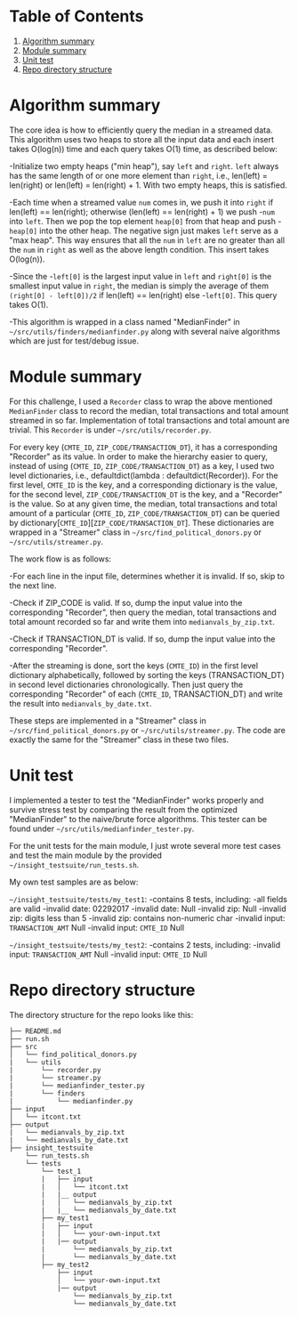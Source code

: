 # Table of Contents
1. [Algorithm summary](README.md#algorithm-summary)
2. [Module summary](README.md#uodule-summary)
3. [Unit test](README.md#unit-test)
4. [Repo directory structure](README.md#repo-directory-structure)


# Algorithm summary

The core idea is how to efficiently query the median in a streamed data. This algorithm uses two heaps to store all the input data and each insert takes O(log(n)) time and each query takes O(1) time, as described below:

-Initialize two empty heaps ("min heap"), say `left` and `right`. `left` always has the same length of or one more element than `right`, i.e., len(left) = len(right) or len(left) = len(right) + 1. With two empty heaps, this is satisfied.

-Each time when a streamed value `num` comes in, we push it into `right` if len(left) == len(right); otherwise (len(left) == len(right) + 1) we push -`num` into `left`. Then we pop the top element `heap[0]` from that heap and push -`heap[0]` into the other heap. The negative sign just makes `left` serve as a "max heap". This way ensures that all the `num` in `left` are no greater than all the `num` in `right` as well as the above length condition. This insert takes O(log(n)).

-Since the -`left[0]` is the largest input value in `left` and `right[0]` is the smallest input value in `right`, the median is simply the average of them `(right[0] - left[0])/2` if len(left) == len(right) else -`left[0]`. This query takes O(1).

-This algorithm is wrapped in a class named "MedianFinder" in `~/src/utils/finders/medianfinder.py` along with several naive algorithms which are just for test/debug issue.

# Module summary

For this challenge, I used a `Recorder` class to wrap the above mentioned `MedianFinder` class to record the median, total transactions and total amount streamed in so far. Implementation of total transactions and total amount are trivial. This `Recorder` is under `~/src/utils/recorder.py`.

For every key (`CMTE_ID`, `ZIP_CODE/TRANSACTION_DT`), it has a corresponding "Recorder" as its value. In order to make the hierarchy easier to query, instead of using (`CMTE_ID`, `ZIP_CODE/TRANSACTION_DT`) as a key, I used two level dictionaries, i.e., defaultdict(lambda : defaultdict(Recorder)). For the first level, `CMTE_ID` is the key, and a corresponding dictionary is the value, for the second level, `ZIP_CODE/TRANSACTION_DT` is the key, and a "Recorder" is the value. So at any given time, the median, total transactions and total amount of a particular (`CMTE_ID`, `ZIP_CODE/TRANSACTION_DT`) can be queried by dictionary[`CMTE_ID`][`ZIP_CODE/TRANSACTION_DT`]. These dictionaries are wrapped in a "Streamer" class in `~/src/find_political_donors.py` or `~/src/utils/streamer.py`.

The work flow is as follows:

-For each line in the input file, determines whether it is invalid. If so, skip to the next line.

-Check if ZIP_CODE is valid. If so, dump the input value into the corresponding "Recorder", then query the median, total transactions and total amount recorded so far and write them into `medianvals_by_zip.txt`.

-Check if TRANSACTION_DT is valid. If so, dump the input value into the corresponding "Recorder".

-After the streaming is done, sort the keys (`CMTE_ID`) in the first level dictionary alphabetically, followed by sorting the keys (TRANSACTION_DT) in second level dictionaries chronologically. Then just query the corresponding "Recorder" of each (`CMTE_ID`, TRANSACTION_DT) and write the result into `medianvals_by_date.txt`.

These steps are implemented in a "Streamer" class in `~/src/find_political_donors.py` or `~/src/utils/streamer.py`. The code are exactly the same for the "Streamer" class in these two files.

# Unit test

I implemented a tester to test the "MedianFinder" works properly and survive stress test by comparing the result from the optimized "MedianFinder" to the naive/brute force algorithms. This tester can be found under `~/src/utils/medianfinder_tester.py`.

For the unit tests for the main module, I just wrote several more test cases and test the main module by the provided `~/insight_testsuite/run_tests.sh`.

My own test samples are as below:

`~/insight_testsuite/tests/my_test1`:
    -contains 8 tests, including:
    -all fields are valid
    -invalid date: 02292017
    -invalid date: Null
    -invalid zip: Null
    -invalid zip: digits less than 5
    -invalid zip: contains non-numeric char
    -invalid input: `TRANSACTION_AMT` Null
    -invalid input: `CMTE_ID` Null

`~/insight_testsuite/tests/my_test2`:
    -contains 2 tests, including:
    -invalid input: `TRANSACTION_AMT` Null
    -invalid input: `CMTE_ID` Null

# Repo directory structure

The directory structure for the repo looks like this:

    ├── README.md
    ├── run.sh
    ├── src
    │   └── find_political_donors.py
    |   └── utils
    |       └── recorder.py
    |       └── streamer.py
    |       └── medianfinder_tester.py
    |       └── finders
    |           └── medianfinder.py
    ├── input
    │   └── itcont.txt
    ├── output
    |   └── medianvals_by_zip.txt
    |   └── medianvals_by_date.txt
    ├── insight_testsuite
        └── run_tests.sh
        └── tests
            └── test_1
            |   ├── input
            |   │   └── itcont.txt
            |   |__ output
            |   │   └── medianvals_by_zip.txt
            |   |__ └── medianvals_by_date.txt
            ├── my_test1
            |   ├── input
            |   │   └── your-own-input.txt
            |   |── output
            |       └── medianvals_by_zip.txt
            |       └── medianvals_by_date.txt
            ├── my_test2
                ├── input
                │   └── your-own-input.txt
                |── output
                    └── medianvals_by_zip.txt
                    └── medianvals_by_date.txt
